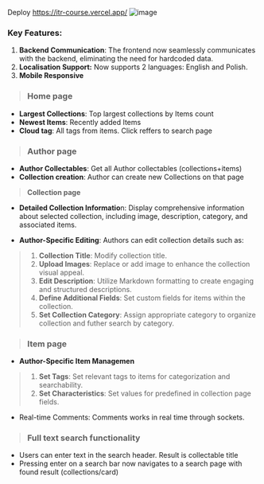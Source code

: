 
Deploy https://itr-course.vercel.app/
![image](https://github.com/bomge/itr-course/assets/28229134/d69adee8-9862-4261-ad1d-408d5184b223)



### Key Features:

1. **Backend Communication**: The frontend now seamlessly communicates with the backend, eliminating the need for hardcoded data.
2. **Localisation Support:** Now supports 2 languages: English and Polish.
3. **Mobile Responsive**

>###  Home page
- **Largest Collections**: Top largest collections by Items count
- **Newest Items**: Recently added Items
- **Cloud tag**: All tags from items. Click reffers to search page

> ### Author page
- **Author Collectables**: Get all Author collectables (collections+items)
- **Collection creation**: Author can create new Collections on that page

> **Collection page**

- **Detailed Collection Informatio**n: Display comprehensive information about selected collection, including image, description, category, and associated items.

- **Author-Specific Editing**: Authors can edit collection details such as:

> 1. **Collection Title**: Modify collection title.
> 2. **Upload Images**: Replace or add image to enhance the collection visual appeal.
> 3. **Edit Description**: Utilize Markdown formatting to create engaging and structured descriptions.
> 4. **Define Additional Fields**: Set custom fields for items within the collection.
> 5. **Set Collection Category**: Assign appropriate category to organize collection and futher search by category.


>###  Item page

- **Author-Specific Item Managemen**

> 1. **Set Tags**: Set relevant tags to items for categorization and searchability.
> 2. **Set Characteristics**: Set values for predefined in collection page fields.

- Real-time Comments: Comments works in real time through sockets.

>### Full text search functionality

- Users can  enter text in the search header. Result is collectable title
- Pressing enter on a search bar now navigates to a search page  with found result (collections/card)
